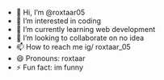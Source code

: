 - 👋 Hi, I’m @roxtaar05
- 👀 I’m interested in coding
- 🌱 I’m currently learning web development
- 💞️ I’m looking to collaborate on no idea
- 📫 How to reach me ig/ roxtaar_05
- 😄 Pronouns: roxtaar
- ⚡ Fun fact: im funny

<!---
roxtaar05/roxtaar05 is a ✨ special ✨ repository because its `README.md` (this file) appears on your GitHub profile.
You can click the Preview link to take a look at your changes.
--->
